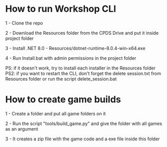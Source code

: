 # How to run Workshop CLI

1 - Clone the repo

2 - Download the Resources folder from the CPDS Drive and put it inside project folder

3 - Install .NET 8.0 - Resources/dotnet-runtime-8.0.4-win-x64.exe

4 - Run Install.bat with admin permissions in the project folder

PS: if it doesn't work, try to install each installer in the Resources folder
PS2: if you want to restart the CLI, don't forget the delete session.txt from Resources folder or run the script delete_session.bat

# How to create game builds

1 - Create a folder and put all game folders on it

2 - Run the script "tools/build_game.py" and give the folder with all games as an argument

3 - It creates a zip file with the game code and a exe file inside this folder
